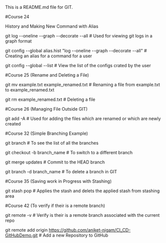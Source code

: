 This is a README.md file for GIT.


#Course 24

History and Making New Command with Alias

git log --oneline --graph --decorate --all # Used for viewing git logs in a graph format

git config --global alias.hist "log --oneline --graph --decorate --all" # Creating an alias for a command for a user

git config --global --list # View the list of the configs crated by the user

#Course 25 (Rename and Deleting a File)

git mv example.txt example_renamed.txt # Renaming a file from example.txt to example_renamed.txt

git rm example_renamed.txt # Deleting a file

#Course 26 (Managing File Outside GIT)

git add -A # Used for adding the files which are renamed or which are newly created 

#Course 32 (Simple Branching Example)

git branch # To see the list of all the branches 

git checkout -b branch_name # To switch to a different branch

git merge updates # Commit to the HEAD branch

git branch -d branch_name # To delete a branch in GIT 

#Course 35 (Saving work in Progress with Stashing)

git stash pop # Applies the stash and delets the applied stash from stashing area


#Course 42 (To verify if their is a remote branch)
 
git remote -v # Verify is their is a remote branch associated with the current repo

git remote add origin https://github.com/aniket-nigam/CI_CD-GitHubDemo.git # Add a new Repository to GitHub

 
